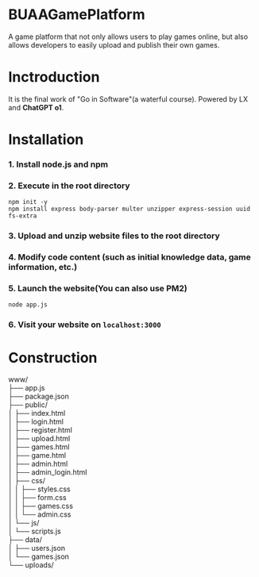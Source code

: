# BUAAGamePlatform
A game platform that not only allows users to play games online, but also allows developers to easily upload and publish their own games.

# Inctroduction
It is the final work of "Go in Software"(a waterful course).
Powered by LX and **ChatGPT o1**.   

# Installation
### 1. Install node.js and npm
### 2. Execute in the root directory
```
npm init -y
npm install express body-parser multer unzipper express-session uuid fs-extra
```
### 3. Upload and unzip website files to the root directory
### 4. Modify code content (such as initial knowledge data, game information, etc.)
### 5. Launch the website(You can also use PM2)
```
node app.js
```
### 6. Visit your website on `localhost:3000`



# Construction
www/  
├── app.js  
├── package.json   
├── public/  
│   ├── index.html  
│   ├── login.html  
│   ├── register.html  
│   ├── upload.html  
│   ├── games.html  
│   ├── game.html  
│   ├── admin.html  
│   ├── admin_login.html  
│   ├── css/  
│   │   ├── styles.css   
│   │   ├── form.css  
│   │   ├── games.css  
│   │   └── admin.css   
│   └── js/  
│       └── scripts.js  
├── data/  
│   ├── users.json  
│   └── games.json  
└── uploads/  
